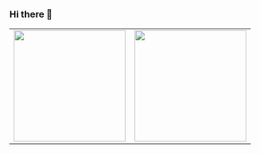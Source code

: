 ### Hi there 👋 

<table width="100%">
  <tr>
    <td>
      <img height="200em" src="https://github-readme-stats.vercel.app/api?username=TotonAntoko&show_icons=true&hide_border=true" /> 
    </td>
    <td> 
      <img height="200em" src="https://github-readme-stats.vercel.app/api/top-langs/?username=TotonAntoko&show_icons=true&hide_border=true&layout=compact&langs_count=10&hide=Jupyter%20Notebook"/> 
    </td>
  </tr>
<table>
<!--
**TotonAntoko/TotonAntoko** is a ✨ _special_ ✨ repository because its `README.md` (this file) appears on your GitHub profile.

Here are some ideas to get you started:

- 🔭 I’m currently working on ...
- 🌱 I’m currently learning ...
- 👯 I’m looking to collaborate on ...
- 🤔 I’m looking for help with ...
- 💬 Ask me about ...
- 📫 How to reach me: ...
- 😄 Pronouns: ...
- ⚡ Fun fact: ...
-->
